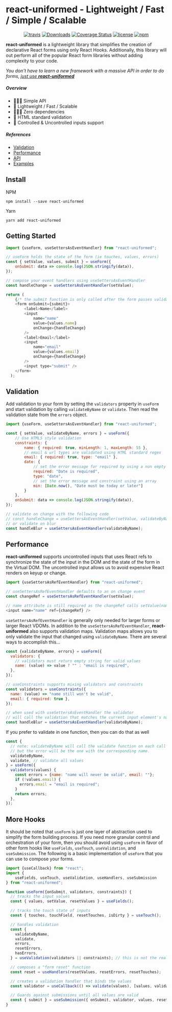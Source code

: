 # react-uniformed - **Lightweight / Fast / Simple / Scalable**

<div align="center"><p align="center">

[![travis](https://travis-ci.com/j-a-y-h/react-uniformed.svg?branch=develop)](https://travis-ci.com/j-a-y-h/react-uniformed.svg?branch=develop)
[![Downloads](https://img.shields.io/npm/dt/react-uniformed.svg?style=flat)](https://img.shields.io/npm/dt/react-uniformed.svg?style=flat)
[![Coverage Status](https://coveralls.io/repos/github/j-a-y-h/react-uniformed/badge.svg?branch=develop)](https://coveralls.io/github/j-a-y-h/react-uniformed?branch=develop)
[![license](https://badgen.now.sh/badge/license/MIT)](./LICENSE)
[![npm](https://badgen.net/bundlephobia/minzip/react-uniformed)](https://badgen.net/bundlephobia/minzip/react-uniformed)

</p></div>

**react-uniformed** is a lightweight library that simplifies the creation of declarative React forms using only React Hooks. Additionally, this library will out perform all of the popular React form libraries without adding complexity to your code.

*You don't have to learn a new framework with a massive API in order to do forms, <u>just use **react-uniformed**</u>*

##### Overview
* ‍️💆🏾‍♂️ Simple API
* 🐐  Lightweight / Fast / Scalable
* 🙅🏻‍♀️ Zero dependencies
* 📜 HTML standard validation
* 🚀 Controlled & Uncontrolled inputs support

##### References
* [Validation](#validation)
* [Performance](#performance)
* [API](https://github.com/j-a-y-h/react-uniformed/blob/develop/docs/README.md)
* [Examples](https://github.com/j-a-y-h/react-uniformed/blob/develop/examples/)

## Install

NPM
```shell
npm install --save react-uniformed
```
Yarn
```shell
yarn add react-uniformed
```

## Getting Started
```javascript
import {useForm, useSettersAsEventHandler} from "react-uniformed";

// useForm holds the state of the form (ie touches, values, errors)
const { setValue, values, submit } = useForm({
    onSubmit: data => console.log(JSON.stringify(data)),
});

// compose your event handlers using useSettersAsEventHandler
const handleChange = useSettersAsEventHandler(setValue);

return (
    {/* the submit function is only called after the form passes validation */}
    <form onSubmit={submit}>
        <label>Name</label>
        <input
            name="name"
            value={values.name}
            onChange={handleChange}
        />
        <label>Email</label>
        <input
            name="email"
            value={values.email}
            onChange={handleChange}
        />
        <input type="submit" />
    </form>
  );
```

## Validation
Add validation to your form by setting the `validators` property in `useForm` and start validation by calling `validateByName` or `validate`. Then read the validation state from the `errors` object.
```javascript
import {useForm, useSettersAsEventHandler} from "react-uniformed";

const { setValue, validateByName, errors } = useForm({
    // Use HTML5 style validation
    constraints: {
        name: { required: true, minLength: 1, maxLength: 55 },
        // email & url types are validated using HTML standard regex
        email: { required: true, type: "email" },
        date: {
            // set the error message for required by using a non empty string
            required: "Date is required",
            type: "date",
            // set the error message and constraint using an array
            min: [Date.now(), "Date must be today or later"]
        }
    },
    onSubmit: data => console.log(JSON.stringify(data)),
});

// validate on change with the following code
// const handleChange = useSettersAsEventHandler(setValue, validateByName);
// or validate on blur
const handleBlur = useSettersAsEventHandler(validateByName);
```

## Performance
**react-uniformed** supports uncontrolled inputs that uses React refs to synchronize the state of the input in the DOM and the state of the form in the Virtual DOM.  The uncontrolled input allows us to avoid expensive React renders on keyup or change.
```javascript
import {useSettersAsRefEventHandler} from "react-uniformed";

// useSettersAsRefEventHandler defaults to an on change event
const changeRef = useSettersAsRefEventHandler(setValue);

// name attribute is still required as the changeRef calls setValue(name, value) on change
<input name="name" ref={changeRef} />
```

`useSettersAsRefEventHandler` is generally only needed for larger forms or larger React VDOMs. In addition to the `useSettersAsRefEventHandler`, **react-uniformed** also supports validation maps. Validation maps allows you to only validate the input that changed using `validateByName`. There are several ways to accomplish this...

```javascript
const {validateByName, errors} = useForm({
  validators: {
    // validators must return empty string for valid values
    name: (value) => value ? "" : "email is required",
  },
});

// useConstraints supports mixing validators and constraints
const validators = useConstraints({
  name: (value) => "name still won't be valid",
  email: { required: true },
});

// when used with useSettersAsEventHandler the validator
// will call the validation that matches the current input element's name
const handleBlur = useSettersAsEventHandler(validateByName);
```
If you prefer to validate in one function, then you can do that as well
```javascript
const {
  // note: validateByName will call the validate function on each call
  // but the error will be the one with the corresponding name.
  validateByName,
  validate, // validate all values
} = useForm({
  validators(values) {
    const errors = {name: "name will never be valid", email: ""};
    if (!values.email) {
      errors.email = "email is required";
    }
    return errors;
  },
});
```
## More Hooks
It should be noted that `useForm` is just one layer of abstraction used to simplify the form building process. If you need more granular control and orchestration of your form, then you should avoid using `useForm` in favor of other form hooks like `useFields`, `useTouch`, `useValidation`, and `useSubmission`. The following is a basic implementation of `useForm` that you can use to compose your forms.
```javascript
import {useCallback} from "react";
import {
    useFields, useTouch, useValidation, useHandlers, useSubmission
} from "react-uniformed";

function useForm({onSubmit, validators, constraints}) {
  // tracks the input values
  const { values, setValue, resetValues } = useFields();

  // tracks the touch state of inputs
  const { touches, touchField, resetTouches, isDirty } = useTouch();

  // handles validation
  const {
    validateByName,
    validate,
    errors,
    resetErrors,
    hasErrors,
  } = useValidation(validators || constraints); // this is not the real implementation

  // composes a "form reset" function
  const reset = useHandlers(resetValues, resetErrors, resetTouches);

  // creates a validation handler that binds the values
  const validator = useCallback(() => validate(values), [values, validate]);

  // Guards against submissions until all values are valid
  const { submit } = useSubmission({ onSubmit, validator, values, reset, disabled: hasErrors });
}
```